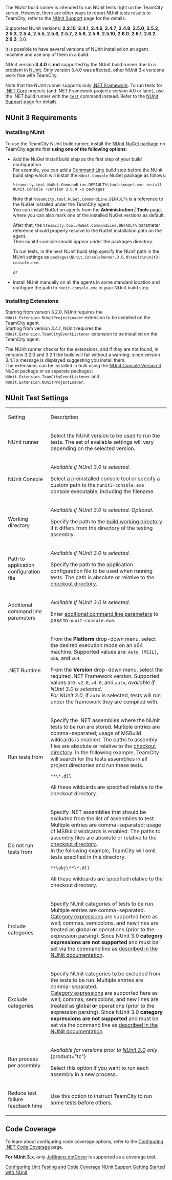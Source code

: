[//]: # (title: NUnit)
[//]: # (auxiliary-id: NUnit)

The _NUnit_ build runner is intended to run NUnit tests right on the TeamCity server. However, there are other ways to report NUnit tests results to TeamCity, refer to the [NUnit Support](nunit-support.md) page for the details.

<tip include-id="supported-versions">
    
Supported NUnit versions: __2.2.10__, __2.4.1__, __2.4.6__, __2.4.7__, __2.4.8__, __2.5.0__, __2.5.2__, __2.5.3__, __2.5.4__, __2.5.5__, __2.5.6__, __2.5.7__, __2.5.8__, __2.5.9__, __2.5.10__, __2.6.0__, __2.6.1__, __2.6.2__, __2.6.3__, 3.0.

It is possible to have several versions of NUnit installed on an agent machine and use any of them in a build.

</tip>    

<warning include-id="supported-warning">
    
NUnit version __3.4.0__ is __not__ supported by the NUnit build runner due to a problem in [NUnit](https://github.com/nunit/docs/wiki/Release-Notes#issues-resolved-1). Only version 3.4.0 was affected, other NUnit 3.x versions work fine with TeamCity.
</warning>

Note that the NUnit runner supports only [.NET Framework](https://docs.microsoft.com/en-us/dotnet/framework/get-started/overview). To run tests for [.NET Core](https://docs.microsoft.com/en-us/dotnet/framework/get-started/net-core-and-open-source) projects (and .NET Framework projects version 4.0 or later), use the .NET build runner with the [`test`](https://docs.microsoft.com/en-us/dotnet/core/tools/dotnet-test) command instead. Refer to the [NUnit Support](nunit-support.md#Framework+Compatibility) page for details.

<anchor name="NUnit3Extensions"/>

## NUnit 3 Requirements
[//]: # (AltHead: NUnit3Extensions)

### Installing NUnit

<chunk include-id="installing-nunit">

To use the TeamCity NUnit build runner, install the [NUnit NuGet package](https://www.nuget.org/packages/NUnit/) on TeamCity agents first __using one of the following options__:
* Add the NuGet Install build step as the first step of your build configuration.   
For example, you can add a [Command Line](command-line.md) build step before the NUnit build step which will install the `NUnit.Console` NuGet package as follows:

    ```Shell
    %teamcity.tool.NuGet.CommandLine.DEFAULT%\tools\nuget.exe install NUnit.Console -version 3.6.0 -o packages
   
    ```
    
    Note that `%teamcity.tool.NuGet.CommandLine.DEFAULT%` is a reference to the NuGet installed under the TeamCity agent.   
    You can install NuGet on agents from the __Administration | Tools__ page, where you can also mark one of the installed NuGet versions as default.
    
    After that, the `%teamcity.tool.NuGet.CommandLine.DEFAULT%` parameter reference should properly resolve to the NuGet installation path on the agent.   
    Then nunit3-console should appear under the packages directory.   
    
    To run tests, in the next NUnit build step specify the NUnit path in the NUnit settings as `packages\NUnit.ConsoleRunner.3.6.0\tools\nunit3-console.exe`.   
    
    _or_

* Install NUnit manually on all the agents in some standard location and configure the path to `nunit-console.exe` in your NUnit build step.

</chunk>

### Installing Extensions

Starting from version 3.2.0, NUnit requires the `NUnit.Extension.NUnitProjectLoader` extension to be installed on the TeamCity agent.    
Starting from version 3.4.1, NUnit requires the `NUnit.Extension.TeamCityEventListener` extension to be installed on the TeamCity agent.

The NUnit runner checks for the extensions, and if they are not found, in versions 3.2.0 and 3.2.1 the build will fail without a warning; since version 3.4.1 a message is displayed suggesting you install them.   
The extensions can be installed in bulk using the [NUnit Console Version 3](https://www.nuget.org/packages/NUnit.Console) NuGet package or as separate packages: `NUnit.Extension.TeamCityEventListener` and `NUnit.Extension.NUnitProjectLoader`.

<anchor name="NUnit-settings"/>

## NUnit Test Settings

<table><tr>
       
<td>

Setting

</td>
       
<td>

Description

</td></tr><tr>

<td id="runner">

<anchor name="NUnit-runner"/>

NUnit runner

</td>

<td>

Select the NUnit version to be used to run the tests. The set of available settings will vary depending on the selected version.

</td></tr><tr>

<td id="pathToNUnitConsoleTool">

<anchor name="NUnit-pathToNUnitConsoleTool"/>

NUnit Console

</td>

<td>

_Available if NUnit 3.0 is selected_.

Select a preinstalled console tool or specify a custom path to the `nunit3-console.exe` console executable, including the filename.

</td></tr><tr>

<td id="workingDirectory">

<anchor name="NUnit-workingDirectory"/>

Working directory

</td>

<td>

_Available if NUnit 3.0 is selected. Optional._

Specify the path to the [build working directory](build-working-directory.md) if it differs from the directory of the testing assembly.

</td></tr><tr>

<td id="appConfigFile">

<anchor name="NUnit-appConfigFile"/>

Path to application configuration file

</td>

<td>

_Available if NUnit 3.0 is selected_.

Specifу the path to the application configuration file to be used when running tests. The path is absolute or relative to the [checkout directory](build-checkout-directory.md).

</td></tr><tr>

<td id="NUnit-cmdParameters">

Additional command line parameters

</td>

<td>

_Available if NUnit 3.0 is selected_.

Enter [additional command line parameters](https://github.com/nunit/docs/wiki/Console-Command-Line) to pass to `nunit-console.exe`.


</td></tr><tr>

<td>

.NET Runtime


</td>

<td>

From the __Platform__ drop-down menu, select the desired execution mode on an x64 machine. Supported values are: `Auto (MSIL)`, `x86`, and `x64`.

From the __Version__ drop-down menu, select the required .NET Framework version. Supported values are: `v2.0`, `v4.0`; and `auto`, _available if NUnit 3.0 is selected_.    
_For NUnit 3.0_, if `auto` is selected, tests will run under the framework they are compiled with.

</td></tr><tr>

<td>

Run tests from


</td>

<td>

Specify the .NET assemblies where the NUnit tests to be run are stored. Multiple entries are comma-separated; usage of MSBuild wildcards is enabled. The paths to assembly files are absolute or relative to the [checkout directory](build-checkout-directory.md). In the following example, TeamCity will search for the tests assemblies in all project directories and run these tests.

```Shell
**\*.dll

```

<note>

All these wildcards are specified relative to the checkout directory.
</note>


</td></tr><tr>

<td>

Do not run tests from

</td>

<td>

Specify .NET assemblies that should be excluded from the list of assemblies to test. Multiple entries are comma-separated; usage of MSBuild wildcards is enabled. The paths to assembly files are absolute or relative to the [checkout directory](build-checkout-directory.md).   
In the following example, TeamCity will omit tests specified in this directory.


```Shell
**\obj\**\*.dll

```

<note>

All these wildcards are specified relative to the checkout directory.
</note>

</td></tr><tr>

<td>

Include categories

</td>

<td>

Specify NUnit categories of tests to be run. Multiple entries are comma-separated.    
[Category expressions](teamcity-nunit-test-launcher.md#Category+Expression) are supported here as well; commas, semicolons, and new lines are treated as global __or__ operations (prior to the expression parsing). Since NUnit 3.0 __category expressions are not supported__ and must be set via the command line as [described in the NUNit documentation](https://github.com/nunit/docs/wiki/Test-Selection-Language).

</td></tr><tr>

<td>

Exclude categories

</td>

<td>

Specify NUnit categories to be excluded from the tests to be run. Multiple entries are comma-separated.   
[Category expressions](teamcity-nunit-test-launcher.md#Category+Expression) are supported here as well; commas, semicolons, and new lines are treated as global __or__ operations (prior to the expression parsing). Since NUnit 3.0 __category expressions are not supported__ and must be set via the command line as [described in the NUNit documentation](https://github.com/nunit/docs/wiki/Test-Selection-Language).

</td></tr><tr>

<td>

Run process per assembly

</td>

<td>

_Available for versions prior to [NUnit 3.0](upgrade-notes.md#Changes+from+9.1.5+to+9.1.6) only_.
{product="tc"}

Select this option if you want to run each assembly in a new process.

</td></tr><tr>

<td>

Reduce test failure feedback time

</td>

<td>

Use this option to instruct TeamCity to run some tests before others.

</td></tr></table>

## Code Coverage

To learn about configuring code coverage options, refer to the [Configuring .NET Code Coverage](configuring-.net-code-coverage.md) page.

__For NUnit 3.x__, only [JetBrains dotCover](jetbrains-dotcover.md) is supported as a coverage tool.
 
<seealso>
        <category ref="admin-guide">
            <a href="configuring-unit-testing-and-code-coverage.md">Configuring Unit Testing and Code Coverage</a>
            <a href="nunit-support.md">NUnit Support</a>
            <a href="getting-started-with-nunit.md">Getting Started with NUnit</a>
        </category>
</seealso>